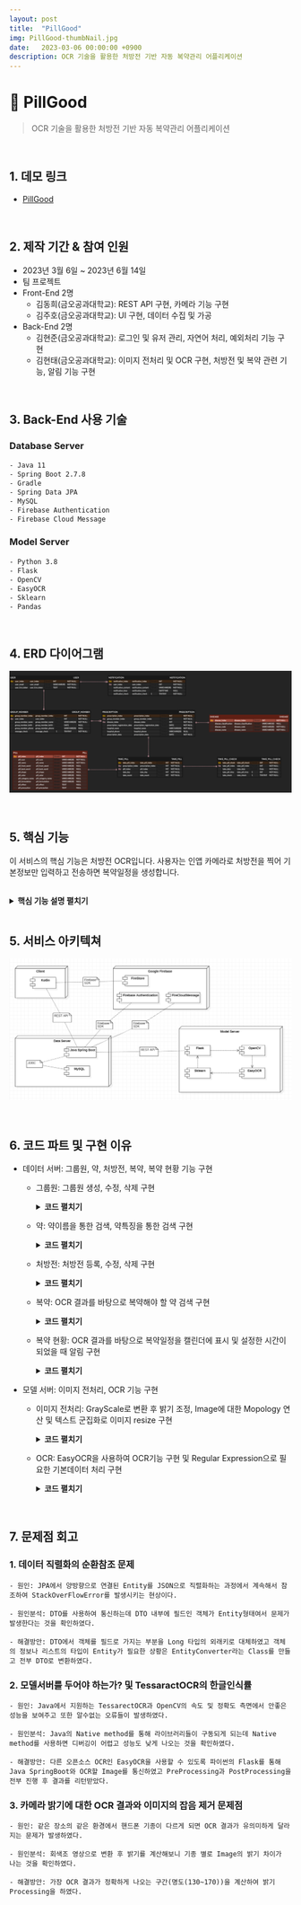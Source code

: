 ```yaml
---
layout: post
title:  "PillGood"
img: PillGood-thumbNail.jpg
date:   2023-03-06 00:00:00 +0900
description: OCR 기술을 활용한 처방전 기반 자동 복약관리 어플리케이션
---
```


# :pushpin: PillGood
> OCR 기술을 활용한 처방전 기반 자동 복약관리 어플리케이션

<br>

## 1. 데모 링크
- [PillGood](https://github.com/kimgusxo/pillgood)

<br>

## 2. 제작 기간 & 참여 인원
- 2023년 3월 6일 ~ 2023년 6월 14일
- 팀 프로젝트
- Front-End 2명
	- 김동희(금오공과대학교): REST API 구현, 카메라 기능 구현
	- 김주호(금오공과대학교): UI 구현, 데이터 수집 및 가공
- Back-End 2명
	- 김현준(금오공과대학교): 로그인 및 유저 관리, 자연어 처리, 예외처리 기능 구현
	- 김현태(금오공과대학교): 이미지 전처리 및 OCR 구현, 처방전 및 복약 관련 기능, 알림 기능 구현

<br>

## 3. Back-End 사용 기술
### Database Server
	- Java 11
	- Spring Boot 2.7.8
	- Gradle
	- Spring Data JPA
	- MySQL
	- Firebase Authentication
	- Firebase Cloud Message

### Model Server
	- Python 3.8
	- Flask
	- OpenCV
	- EasyOCR
	- Sklearn
	- Pandas

<br>

## 4. ERD 다이어그램
![ERD Diagram](../assets/img/PillGood-ERDDiagram.png)

<br>

## 5. 핵심 기능
이 서비스의 핵심 기능은 처방전 OCR입니다.
사용자는 인앱 카메라로 처방전을 찍어 기본정보만 입력하고 전송하면 복약일정을 생성합니다.

<br>
 
<details>
<summary><b>핵심 기능 설명 펼치기</b></summary>
<div markdown="1">

## 5.1. Controller
### OCR 모델서버로 이미지 전송
![sendImage](../assets/img/PillGood-SendImage.png)
- Controller에서는 MultiPartFile로 이미지를 전달받고 OCR 모델서버로 이미지를 전송합니다. 그 후 전송된 이미지의 OCR 결과를 받고 정보를 추가하여 사용자에게 응답합니다.

## 5.2. Service
### FCM 전송
<video controls>
	<source src = "../assets/wav/PillGood-Notification.mp4" type = "video/mp4">
	동영상을 실행할 수 없습니다.
</video>
- 유저의 FCM 토큰을 통해 OCR이 완료됬다는 알림을 보냅니다.

## 5.3. Repository
### 약 검색 동적쿼리
<video controls>
	<source src = "../assets/wav/PillGood-SearchingPill.mp4" type = "video/mp4">
	동영상을 실행할 수 없습니다.
</video>
- DTO에 저장된 값이 빈값 또는 Null값인지 확인하여 Criteria Interface 구현체를 통해 동적쿼리를 생성하여 해당 특징의 약을 검색합니다.

## 5.4. OCR
### 이미지 전처리
<div style = "display: flex;">
	<img src="../assets/img/PillGood-OriginalImage.png" style = "flex: 1; width: 50%; height: auto;">
	<img src="../assets/img/PillGood-PreProcessImage.png" style = "flex: 1; width: 50%; height: auto;">
</div>
- 모델서버에서 이미지를 받게 되면 OpenCV를 사용하여 텍스트를 인식하기 쉽도록 텍스트 군집화를 통해 이미지를 자르고 이진화와 블러처리를 통해 OCR의 최적화된 이미지를 생성합니다.

</div>
</details>

<br>

## 5. 서비스 아키텍쳐
![ServiceArchitecture](../assets/img/PillGood-ServiceArchitecture.png)

<br>

## 6. 코드 파트 및 구현 이유
- 데이터 서버: 그룹원, 약, 처방전, 복약, 복약 현황 기능 구현
	- 그룹원: 그룹원 생성, 수정, 삭제 구현
		<details>
		<summary>
		<b>코드 펼치기</b>
		</summary>
		![GroupMember](../assets/img/PillGood-GroupMemberFunctionCode.png)
		</details>

	- 약: 약이름을 통한 검색, 약특징을 통한 검색 구현	
		<details>
		<summary>
		<b>코드 펼치기</b>
		</summary>
		![Pill](../assets/img/PillGood-PillFunctionCode.png)
		</details>
	
	- 처방전: 처방전 등록, 수정, 삭제 구현
		<details>
		<summary>
		<b>코드 펼치기</b>
		</summary>
		![Prescription](../assets/img/PillGood-PrescriptionFunctionCode.png)
		</details>
	
	- 복약: OCR 결과를 바탕으로 복약해야 할 약 검색 구현
		<details>
		<summary>
		<b>코드 펼치기</b>
		</summary>
		![TakePill](../assets/img/PillGood-TakePillFunctionCode.png)
		</details>

	- 복약 현황: OCR 결과를 바탕으로 복약일정을 캘린더에 표시 및 설정한 시간이 되었을 때 알림 구현 
		<details>
		<summary>
		<b>코드 펼치기</b>
		</summary>
		![TakePillCheck](../assets/img/PillGood-TakePillCheckFunctionCode.png)
		</details>

- 모델 서버: 이미지 전처리, OCR 기능 구현
	- 이미지 전처리: GrayScale로 변환 후 밝기 조정, Image에 대한 Mopology 연산 및 텍스트 군집화로 이미지 resize 구현
		<details>
		<summary>
		<b>코드 펼치기</b>
		</summary>
		</details>

	- OCR: EasyOCR을 사용하여 OCR기능 구현 및 Regular Expression으로 필요한 기본데이터 처리 구현
		<details>
		<summary>
		<b>코드 펼치기</b>
		</summary>
		</details>

<br>

## 7. 문제점 회고
### 1. 데이터 직렬화의 순환참조 문제
	- 원인: JPA에서 양방향으로 연결된 Entity를 JSON으로 직렬화하는 과정에서 계속해서 참조하여 StackOverFlowError를 발생시키는 현상이다.

	- 원인분석: DTO를 사용하여 통신하는데 DTO 내부에 필드인 객체가 Entity형태여서 문제가 발생한다는 것을 확인하였다.

	- 해결방안: DTO에서 객체를 필드로 가지는 부분을 Long 타입의 외래키로 대체하였고 객체의 정보나 리스트의 타입이 Entity가 필요한 상황은 EntityConverter라는 Class를 만들고 전부 DTO로 변환하였다.

### 2. 모델서버를 두어야 하는가? 및 TessaractOCR의 한글인식률
	- 원인: Java에서 지원하는 TessarectOCR과 OpenCV의 속도 및 정확도 측면에서 안좋은 성능을 보여주고 또한 알수없는 오류들이 발생하였다.

	- 원인분석: Java의 Native method를 통해 라이브러리들이 구동되게 되는데 Native method를 사용하면 디버깅이 어렵고 성능도 낮게 나오는 것을 확인하였다.

	- 해결방안: 다른 오픈소스 OCR인 EasyOCR을 사용할 수 있도록 파이썬의 Flask를 통해 Java SpringBoot와 OCR할 Image를 통신하였고 PreProcessing과 PostProcessing을 전부 진행 후 결과를 리턴받았다.

### 3. 카메라 밝기에 대한 OCR 결과와 이미지의 잡음 제거 문제점
	- 원인: 같은 장소의 같은 환경에서 핸드폰 기종이 다르게 되면 OCR 결과가 유의미하게 달라지는 문제가 발생하였다.

	- 원인분석: 회색조 영상으로 변환 후 밝기를 계산해보니 기종 별로 Image의 밝기 차이가 나는 것을 확인하였다.

	- 해결방안: 가장 OCR 결과가 정확하게 나오는 구간(명도(130~170))을 계산하여 밝기 Processing을 하였다.